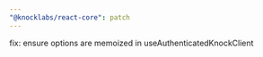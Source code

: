 ```yaml
---
"@knocklabs/react-core": patch
---
```


fix: ensure options are memoized in useAuthenticatedKnockClient

